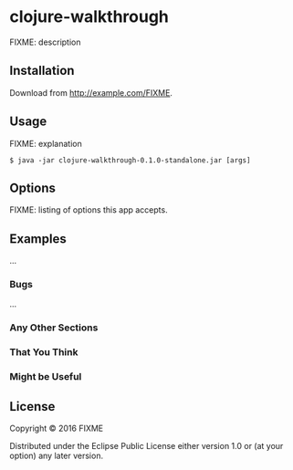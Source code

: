 # clojure-walkthrough

FIXME: description

## Installation

Download from http://example.com/FIXME.

## Usage

FIXME: explanation

    $ java -jar clojure-walkthrough-0.1.0-standalone.jar [args]

## Options

FIXME: listing of options this app accepts.

## Examples

...

### Bugs

...

### Any Other Sections
### That You Think
### Might be Useful

## License

Copyright © 2016 FIXME

Distributed under the Eclipse Public License either version 1.0 or (at
your option) any later version.
